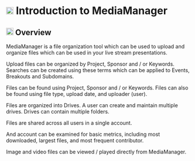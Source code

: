 # <img src="https://raw.githubusercontent.com/FortAwesome/Font-Awesome/6.x/svgs/solid/photo-film.svg" width="20" height="20"> Introduction to MediaManager

## <img src="https://raw.githubusercontent.com/FortAwesome/Font-Awesome/6.x/svgs/solid/magnifying-glass-chart.svg" width="20" height="20"> Overview

MediaManager is a file organization tool which can be used to upload and organize files which can be used in your live stream presentations.

Upload files can be organized by Project, Sponsor and / or Keywords. Searches can be created using these terms which can be applied to Events, Breakouts and Subdomains.

Files can be found using Project, Sponsor and / or Keywords. Files can also be found using file type, upload date, and uploader (user).

Files are organized into Drives. A user can create and maintain multiple drives. Drives can contain multiple folders.

Files are shared across all users in a single account.

And account can be examined for basic metrics, including most downloaded, largest files, and most frequent contributor.

Image and video files can be viewed / played directly from MediaManager.
